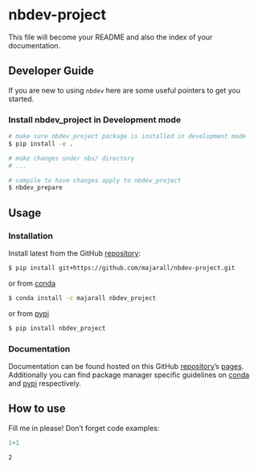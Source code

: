# nbdev-project


<!-- WARNING: THIS FILE WAS AUTOGENERATED! DO NOT EDIT! -->

This file will become your README and also the index of your
documentation.

## Developer Guide

If you are new to using `nbdev` here are some useful pointers to get you
started.

### Install nbdev_project in Development mode

``` sh
# make sure nbdev_project package is installed in development mode
$ pip install -e .

# make changes under nbs/ directory
# ...

# compile to have changes apply to nbdev_project
$ nbdev_prepare
```

## Usage

### Installation

Install latest from the GitHub
[repository](https://github.com/majarall/nbdev-project):

``` sh
$ pip install git+https://github.com/majarall/nbdev-project.git
```

or from [conda](https://anaconda.org/majarall/nbdev-project)

``` sh
$ conda install -c majarall nbdev_project
```

or from [pypi](https://pypi.org/project/nbdev-project/)

``` sh
$ pip install nbdev_project
```

### Documentation

Documentation can be found hosted on this GitHub
[repository](https://github.com/majarall/nbdev-project)’s
[pages](https://majarall.github.io/nbdev-project/). Additionally you can
find package manager specific guidelines on
[conda](https://anaconda.org/majarall/nbdev-project) and
[pypi](https://pypi.org/project/nbdev-project/) respectively.

## How to use

Fill me in please! Don’t forget code examples:

``` python
1+1
```

    2

